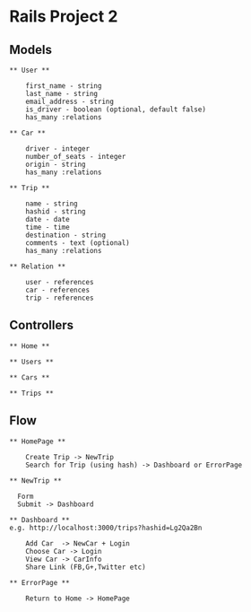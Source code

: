 # Rails Project 2


## Models

	** User ** 

		first_name - string
		last_name - string
		email_address - string
		is_driver - boolean (optional, default false)
		has_many :relations

	** Car ** 

		driver - integer
		number_of_seats - integer 
		origin - string
		has_many :relations

	** Trip ** 

		name - string 
		hashid - string
		date - date
		time - time
		destination - string
		comments - text (optional)
		has_many :relations

	** Relation **

		user - references
		car - references
		trip - references


## Controllers

	** Home **

	** Users **

	** Cars **

	** Trips **


## Flow

	** HomePage **
		
		Create Trip -> NewTrip
		Search for Trip (using hash) -> Dashboard or ErrorPage

	** NewTrip **

	  Form 
	  Submit -> Dashboard

	** Dashboard **
	e.g. http://localhost:3000/trips?hashid=Lg2Qa2Bn

		Add Car  -> NewCar + Login
		Choose Car -> Login
		View Car -> CarInfo
		Share Link (FB,G+,Twitter etc)

	** ErrorPage **

		Return to Home -> HomePage

